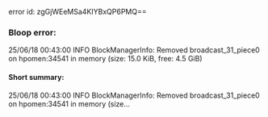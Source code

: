 error id: zgGjWEeMSa4KIYBxQP6PMQ==
### Bloop error:

25/06/18 00:43:00 INFO BlockManagerInfo: Removed broadcast_31_piece0 on hpomen:34541 in memory (size: 15.0 KiB, free: 4.5 GiB)
#### Short summary: 

25/06/18 00:43:00 INFO BlockManagerInfo: Removed broadcast_31_piece0 on hpomen:34541 in memory (size...